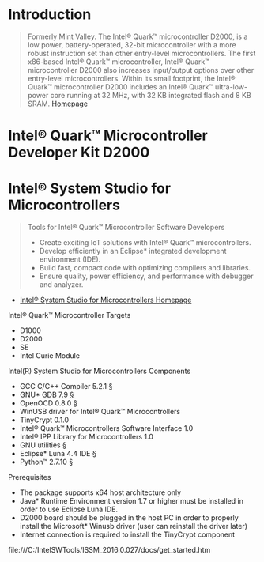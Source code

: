 # Introduction

> Formerly Mint Valley. The Intel® Quark™ microcontroller D2000, is a low power, battery-operated, 32-bit microcontroller with a more robust instruction set than other entry-level microcontrollers. The first x86-based Intel® Quark™ microcontroller, Intel® Quark™ microcontroller D2000 also increases input/output options over other entry-level microcontrollers. Within its small footprint, the Intel® Quark™ microcontroller D2000 includes an Intel® Quark™ ultra-low-power core running at 32 MHz, with 32 KB integrated flash and 8 KB SRAM. [Homepage](http://www.intel.com/content/www/us/en/embedded/products/quark/mcu/d2000/overview.html)


# Intel® Quark™ Microcontroller Developer Kit D2000

# Intel® System Studio for Microcontrollers

> Tools for Intel® Quark™ Microcontroller Software Developers
> - Create exciting IoT solutions with Intel® Quark™ microcontrollers.
> - Develop efficiently in an Eclipse* integrated development environment (IDE).
> - Build fast, compact code with optimizing compilers and libraries.
> - Ensure quality, power efficiency, and performance with debugger and analyzer.

- [Intel® System Studio for Microcontrollers Homepage](https://software.intel.com/intel-system-studio-microcontrollers)

Intel® Quark™ Microcontroller Targets

- D1000
- D2000
- SE
- Intel Curie Module

Intel(R) System Studio for Microcontrollers Components

 - GCC C/C++ Compiler 5.2.1 §
 - GNU* GDB 7.9 §
 - OpenOCD 0.8.0 §
 - WinUSB driver for Intel® Quark™ Microcontrollers
 - TinyCrypt 0.1.0
 - Intel® Quark™ Microcontrollers Software Interface 1.0
 - Intel® IPP Library for Microcontrollers 1.0
 - GNU utilities §
 - Eclipse* Luna 4.4 IDE §
 - Python™ 2.7.10 §


Prerequisites

-  The package supports x64 host architecture only
-  Java* Runtime Environment version 1.7 or higher must be installed in order to use Eclipse Luna IDE.
-  D2000 board should be plugged in the host PC in order to properly install the Microsoft* Winusb driver (user can reinstall the driver later)
-  Internet connection is required to install the TinyCrypt component

file:///C:/IntelSWTools/ISSM_2016.0.027/docs/get_started.htm
